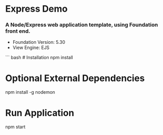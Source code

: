 # Express Demo
<h3>A Node/Express web application template, using Foundation front end.</h3>
<ul>
    <li>Foundation Version: 5.30</li>
    <li>View Engine: EJS</li>
</ul>
``` bash
# Installation
npm install

# Optional External Dependencies
npm install -g nodemon

# Run Application
npm start
```